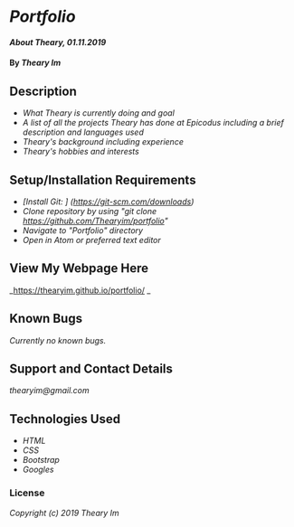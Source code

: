 
# _Portfolio_

#### _About Theary, 01.11.2019_

#### By _**Theary Im**_

## Description
* _What Theary is currently doing and goal_
* _A list of all the projects Theary has done at Epicodus including a brief description and languages used_
* _Theary's background including experience_
* _Theary's hobbies and interests_

## Setup/Installation Requirements
* _[Install Git: ] (https://git-scm.com/downloads)_
* _Clone repository by using "git clone https://github.com/Thearyim/portfolio"_
* _Navigate to "Portfolio" directory_
* _Open in Atom or preferred text editor_

## View My Webpage Here
_https://thearyim.github.io/portfolio/ _

## Known Bugs
_Currently no known bugs._

## Support and Contact Details
_thearyim@gmail.com_

## Technologies Used
* _HTML_
* _CSS_
* _Bootstrap_
* _Googles_

### License
*Copyright (c) 2019 Theary Im*
